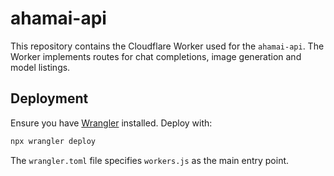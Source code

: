 # ahamai-api

This repository contains the Cloudflare Worker used for the `ahamai-api`.
The Worker implements routes for chat completions, image generation and
model listings.

## Deployment

Ensure you have [Wrangler](https://developers.cloudflare.com/workers/wrangler/)
installed. Deploy with:

```sh
npx wrangler deploy
```

The `wrangler.toml` file specifies `workers.js` as the main entry point.
